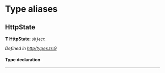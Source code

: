 

# Type aliases

<a id="httpstate"></a>

##  HttpState

**Ƭ HttpState**: *`object`*

*Defined in [http/types.ts:9](https://github.com/polkadot-js/api/blob/e2c029c/packages/rpc-provider/src/http/types.ts#L9)*

#### Type declaration

___

